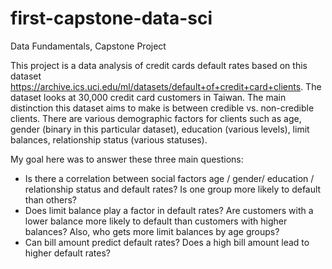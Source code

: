 # first-capstone-data-sci
Data Fundamentals, Capstone Project

This project is a data analysis of credit cards default rates based on this dataset https://archive.ics.uci.edu/ml/datasets/default+of+credit+card+clients. The dataset looks at 30,000 credit card customers in Taiwan. The main distinction this dataset aims to make is between credible vs. non-credible clients. There are various demographic factors for clients such as age, gender (binary in this particular dataset), education (various levels), limit balances, relationship status (various statuses). 

My goal here was to answer these three main questions: 

- Is there a correlation between social factors age / gender/ education / relationship status and default rates? Is one group more likely to default than others?
- Does limit balance play a factor in default rates? Are customers with a lower balance more likely to default than customers with higher balances? Also, who gets more limit balances by age groups?
- Can bill amount predict default rates? Does a high bill amount lead to higher default rates?


